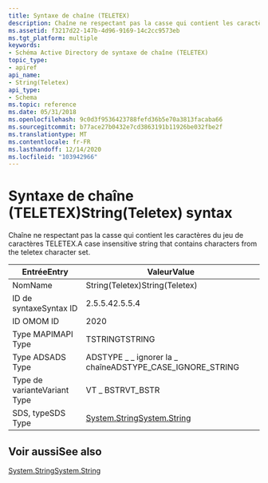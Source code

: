 ```yaml
---
title: Syntaxe de chaîne (TELETEX)
description: Chaîne ne respectant pas la casse qui contient les caractères du jeu de caractères TELETEX.
ms.assetid: f3217d22-147b-4d96-9169-14c2cc9573eb
ms.tgt_platform: multiple
keywords:
- Schéma Active Directory de syntaxe de chaîne (TELETEX)
topic_type:
- apiref
api_name:
- String(Teletex)
api_type:
- Schema
ms.topic: reference
ms.date: 05/31/2018
ms.openlocfilehash: 9c0d3f9536423788fefd36b5e70a3813facaba66
ms.sourcegitcommit: b77ace27b0432e7cd3863191b11926be032fbe2f
ms.translationtype: MT
ms.contentlocale: fr-FR
ms.lasthandoff: 12/14/2020
ms.locfileid: "103942966"
---
```

# <a name="stringteletex-syntax"></a><span data-ttu-id="c0798-104">Syntaxe de chaîne (TELETEX)</span><span class="sxs-lookup"><span data-stu-id="c0798-104">String(Teletex) syntax</span></span>

<span data-ttu-id="c0798-105">Chaîne ne respectant pas la casse qui contient les caractères du jeu de caractères TELETEX.</span><span class="sxs-lookup"><span data-stu-id="c0798-105">A case insensitive string that contains characters from the teletex character set.</span></span>



| <span data-ttu-id="c0798-106">Entrée</span><span class="sxs-lookup"><span data-stu-id="c0798-106">Entry</span></span> | <span data-ttu-id="c0798-107">Valeur</span><span class="sxs-lookup"><span data-stu-id="c0798-107">Value</span></span> |
|--------------|------------------------------------------------------------------------|
| <span data-ttu-id="c0798-108">Nom</span><span class="sxs-lookup"><span data-stu-id="c0798-108">Name</span></span>         | <span data-ttu-id="c0798-109">String(Teletex)</span><span class="sxs-lookup"><span data-stu-id="c0798-109">String(Teletex)</span></span>                                                        |
| <span data-ttu-id="c0798-110">ID de syntaxe</span><span class="sxs-lookup"><span data-stu-id="c0798-110">Syntax ID</span></span>    | <span data-ttu-id="c0798-111">2.5.5.4</span><span class="sxs-lookup"><span data-stu-id="c0798-111">2.5.5.4</span></span>                                                                |
| <span data-ttu-id="c0798-112">ID OM</span><span class="sxs-lookup"><span data-stu-id="c0798-112">OM ID</span></span>        | <span data-ttu-id="c0798-113">20</span><span class="sxs-lookup"><span data-stu-id="c0798-113">20</span></span>                                                                     |
| <span data-ttu-id="c0798-114">Type MAPI</span><span class="sxs-lookup"><span data-stu-id="c0798-114">MAPI Type</span></span>    | <span data-ttu-id="c0798-115">TSTRING</span><span class="sxs-lookup"><span data-stu-id="c0798-115">TSTRING</span></span>                                                                |
| <span data-ttu-id="c0798-116">Type ADS</span><span class="sxs-lookup"><span data-stu-id="c0798-116">ADS Type</span></span>     | <span data-ttu-id="c0798-117">ADSTYPE \_ \_ ignorer la \_ chaîne</span><span class="sxs-lookup"><span data-stu-id="c0798-117">ADSTYPE\_CASE\_IGNORE\_STRING</span></span>                                          |
| <span data-ttu-id="c0798-118">Type de variante</span><span class="sxs-lookup"><span data-stu-id="c0798-118">Variant Type</span></span> | <span data-ttu-id="c0798-119">VT \_ BSTR</span><span class="sxs-lookup"><span data-stu-id="c0798-119">VT\_BSTR</span></span>                                                               |
| <span data-ttu-id="c0798-120">SDS, type</span><span class="sxs-lookup"><span data-stu-id="c0798-120">SDS Type</span></span>     | [<span data-ttu-id="c0798-121">System.String</span><span class="sxs-lookup"><span data-stu-id="c0798-121">System.String</span></span>](/dotnet/api/system.string) |



## <a name="see-also"></a><span data-ttu-id="c0798-122">Voir aussi</span><span class="sxs-lookup"><span data-stu-id="c0798-122">See also</span></span>

<dl> <dt>

[<span data-ttu-id="c0798-123">System.String</span><span class="sxs-lookup"><span data-stu-id="c0798-123">System.String</span></span>](/dotnet/api/system.string)
</dt> </dl>

 

 
